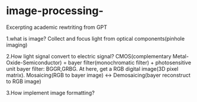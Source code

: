 # image-processing-
Excerpting academic rewtriting from GPT

1.what is image?
Collect and focus light from optical components(pinhole imaging)

2.How light signal convert to electric signal?
CMOS(complementary Metal-Oxide-Semiconductor) = bayer filter(monochromatic filter) + photosensitive unit
bayer filter: BGGR,GRBG.
At here, get a RGB digital image(3D pixel matrix).
Mosaicing(RGB to bayer image) <-> Demosaicing(bayer reconstruct to RGB image)

3.How implement image formatting?











